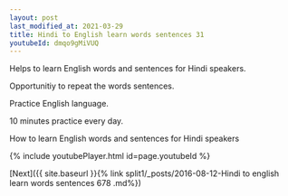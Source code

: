 ```yaml
---
layout: post
last_modified_at: 2021-03-29
title: Hindi to English learn words sentences 31 
youtubeId: dmqo9gMiVUQ
---
```

 
 
Helps to learn English words and sentences for Hindi speakers.

Opportunitiy to repeat the words sentences. 

Practice English language. 
 
10 minutes practice every day. 
 
How to learn English words and sentences for Hindi speakers 
 
{% include youtubePlayer.html id=page.youtubeId %}
 
 
[Next]({{ site.baseurl }}{% link  split1/_posts/2016-08-12-Hindi to english learn words sentences 678 .md%})
 
